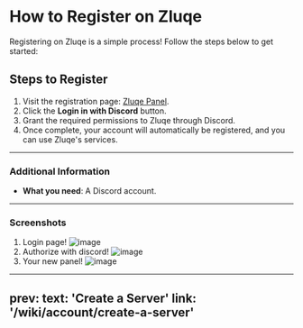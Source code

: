 # How to Register on Zluqe

Registering on Zluqe is a simple process! Follow the steps below to get started:

## Steps to Register
1. Visit the registration page: [Zluqe Panel](https://panel.zluqe.org/).
2. Click the **Login in with Discord** button.
3. Grant the required permissions to Zluqe through Discord. 
4. Once complete, your account will automatically be registered, and you can use Zluqe's services.

---

### Additional Information
- **What you need**: A Discord account.

---

### Screenshots
1. Login page! ![image](https://github.com/user-attachments/assets/be4713cc-8e2d-4430-a038-5e44dd827244)
2. Authorize with discord! ![image](https://github.com/user-attachments/assets/3f43ba36-159e-4e84-9e15-4ea70b57bc11)
3. Your new panel! ![image](https://github.com/user-attachments/assets/bce8690c-6b62-4b2d-9c1c-3d5f95b91006)

---
prev:
  text: 'Create a Server'
  link: '/wiki/account/create-a-server'
---
